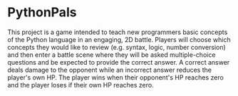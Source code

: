 # PythonPals

This project is a game intended to teach new programmers basic concepts of the Python language in an engaging, 2D battle. Players will choose which concepts they would like to review (e.g. syntax, logic, number conversion) and then enter a battle scene where they will be asked multiple-choice questions and be expected to provide the correct answer. A correct answer deals damage to the opponent while an incorrect answer reduces the player's own HP. The player wins when their opponent's HP reaches zero and the player loses if their own HP reaches zero. 
